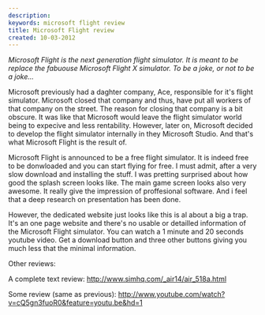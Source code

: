 ```yaml
---
description: 
keywords: microsoft flight review
title: Microsoft Flight review
created: 10-03-2012
---
```


*Microsoft Flight is the next generation flight simulator. It is meant
to be replace the fabuouse Microsoft Flight X simulator. To be a joke,
or not to be a joke...*

Microsoft previously had a daghter company, Ace, responsible for it\'s
flight simulator. Microsoft closed that company and thus, have put all
workers of that company on the street. The reason for closing that
company is a bit obscure. It was like that Microsoft would leave the
flight simulator world being to expecive and less rentability. However,
later on, Microsoft decided to develop the flight simulator internally
in they Microsoft Studio. And that\'s what Microsoft Flight is the
result of.

Microsoft Flight is announced to be a free flight simulator. It is
indeed free to be donwloaded and you can start flying for free. I must
admit, after a very slow download and installing the stuff. I was
pretting surprised about how good the splash screen looks like. The main
game screen looks also very awesome. It really give the impression of
proffesional software. And i feel that a deep research on presentation
has been done.

However, the dedicated website just looks like this is al about a big a
trap. It\'s an one page website and there\'s no usable or detailled
information of the Microsoft Flight simulator. You can watch a 1 minute
and 20 seconds youtube video. Get a download button and three other
buttons giving you much less that the minimal information.

Other reviews:

A complete text review: <http://www.simhq.com/_air14/air_518a.html>

Some review (same as previous): http://www.youtube.com/watch?v=cQ5gn3fuoR0&feature=youtu.be&hd=1
